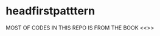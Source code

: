 headfirstpatttern
=================
MOST OF CODES IN THIS REPO IS FROM THE BOOK <<<HEAD FIRST: DESIGN PATTERN>>>
